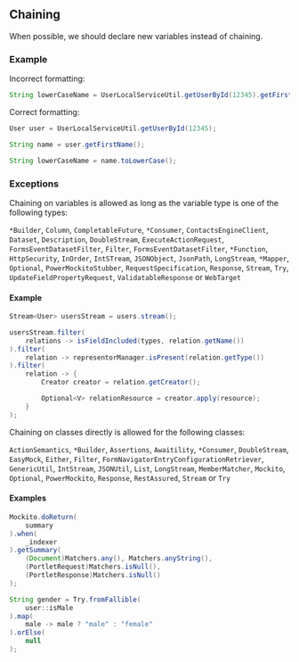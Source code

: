 ## Chaining

When possible, we should declare new variables instead of chaining.

### Example

Incorrect formatting:

```java
String lowerCaseName = UserLocalServiceUtil.getUserById(12345).getFirstName().toLowerCase();
```

Correct formatting:

```java
User user = UserLocalServiceUtil.getUserById(12345);

String name = user.getFirstName();

String lowerCaseName = name.toLowerCase();
```

### Exceptions

Chaining on variables is allowed as long as the variable type is one of the
following types:

`*Builder`, `Column`, `CompletableFuture`, `*Consumer`, `ContactsEngineClient`,
`Dataset`, `Description`, `DoubleStream`, `ExecuteActionRequest`,
`FormsEventDatasetFilter`, `Filter`, `FormsEventDatasetFilter`, `*Function`,
`HttpSecurity`, `InOrder`, `IntSTream`, `JSONObject`, `JsonPath`, `LongStream`,
`*Mapper`, `Optional`, `PowerMockitoStubber`, `RequestSpecification`,
`Response`, `Stream`, `Try`, `UpdateFieldPropertyRequest`, `ValidatableResponse`
or `WebTarget`

#### Example

```java
Stream<User> usersStream = users.stream();

usersStream.filter(
    relations -> isFieldIncluded(types, relation.getName())
).filter(
    relation -> representorManager.isPresent(relation.getType())
).filter(
    relation -> {
        Creator creator = relation.getCreator();

        Optional<V> relationResource = creator.apply(resource);
    }
);
```

Chaining on classes directly is allowed for the following classes:

`ActionSemantics`, `*Builder`, `Assertions`, `Awaitility`, `*Consumer`,
`DoubleStream`, `EasyMock`, `Either`, `Filter`,
`FormNavigatorEntryConfigurationRetriever`, `GenericUtil`, `IntStream`,
`JSONUtil`, `List`, `LongStream`, `MemberMatcher`, `Mockito`, `Optional`,
`PowerMockito`, `Response`, `RestAssured`, `Stream` or `Try`

#### Examples

```java
Mockito.doReturn(
    summary
).when(
    _indexer
).getSummary(
    (Document)Matchers.any(), Matchers.anyString(),
    (PortletRequest)Matchers.isNull(),
    (PortletResponse)Matchers.isNull()
);
```

```java
String gender = Try.fromFallible(
    user::isMale
).map(
    male -> male ? "male" : "female"
).orElse(
    null
);
```